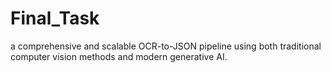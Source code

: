 # Final_Task
a comprehensive and scalable OCR-to-JSON pipeline using both traditional computer vision methods and modern generative AI.
